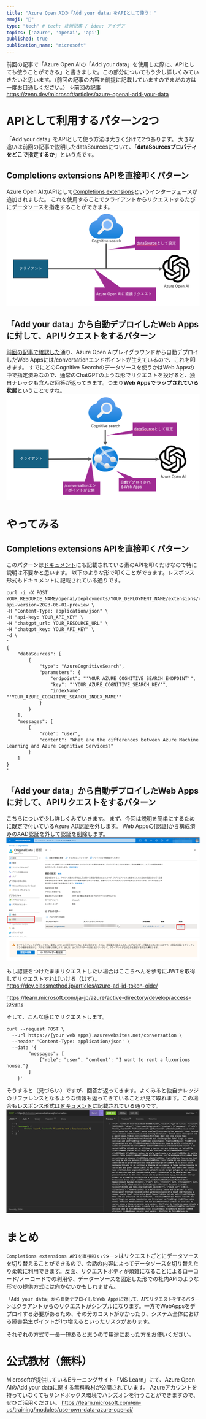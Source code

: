 ```yaml
---
title: "Azure Open AIの「Add your data」をAPIとして使う！"
emoji: "🔖"
type: "tech" # tech: 技術記事 / idea: アイデア
topics: ['azure', 'openai', 'api']
published: true
publication_name: "microsoft"
---
```


前回の記事で「Azure Open AIの「Add your data」を使用した際に、APIとしても使うことができる」と書きました。この部分についてもう少し詳しくみていきたいと思います。（前回の記事の内容を前提に記載していますのでまだの方は一度お目通しください。）
↓前回の記事
https://zenn.dev/microsoft/articles/azure-openai-add-your-data

# APIとして利用するパターン2つ
「Add your data」をAPIとして使う方法は大きく分けて2つあります。
大きな違いは前回の記事で説明したdataSourcesについて、「**dataSourcesプロパティをどこで指定するか**」という点です。

## Completions extensions APIを直接叩くパターン
Azure Open AIのAPIとして[Completions extensions](https://learn.microsoft.com/en-us/azure/cognitive-services/openai/reference#completions-extensions)というインターフェースが追加されました。
これを使用することでクライアントからリクエストするたびにデータソースを指定することができます。
![](/images/azure-openai-add-your-data-api/2.png)


## 「Add your data」から自動デプロイしたWeb Appsに対して、APIリクエストをするパターン
[前回の記事で確認した](https://zenn.dev/microsoft/articles/azure-openai-add-your-data#web-api%E3%82%82%E6%8F%90%E4%BE%9B)通り、Azure Open AIプレイグラウンドから自動デプロイしたWeb Appsには/conversationエンドポイントが生えているので、これを叩きます。
すでにどのCognitive Searchのデータソースを使うかはWeb Appsの中で指定済みなので、通常のChatGPTのような形でリクエストを投げると、独自ナレッジも含んだ回答が返ってきます。つまり**Web Appsでラップされている状態**ということですね。
![](/images/azure-openai-add-your-data-api/1.png)


# やってみる
## Completions extensions APIを直接叩くパターン
このパターンは[ドキュメント](https://learn.microsoft.com/en-us/azure/cognitive-services/openai/reference#completions-extensions)にも記載されている素のAPIを叩くだけなので特に説明は不要かと思います。
以下のような形で叩くことができます。レスポンス形式もドキュメントに記載されている通りです。
```
curl -i -X POST YOUR_RESOURCE_NAME/openai/deployments/YOUR_DEPLOYMENT_NAME/extensions/chat/completions?api-version=2023-06-01-preview \
-H "Content-Type: application/json" \
-H "api-key: YOUR_API_KEY" \
-H "chatgpt_url: YOUR_RESOURCE_URL" \
-H "chatgpt_key: YOUR_API_KEY" \
-d \
'
{
    "dataSources": [
        {
            "type": "AzureCognitiveSearch",
            "parameters": {
                "endpoint": "'YOUR_AZURE_COGNITIVE_SEARCH_ENDPOINT'",
                "key": "'YOUR_AZURE_COGNITIVE_SEARCH_KEY'",
                "indexName": "'YOUR_AZURE_COGNITIVE_SEARCH_INDEX_NAME'"
            }
        }
    ],
    "messages": [
        {
            "role": "user",
            "content": "What are the differences between Azure Machine Learning and Azure Cognitive Services?"
        }
    ]
}
'
```


## 「Add your data」から自動デプロイしたWeb Appsに対して、APIリクエストをするパターン
こちらについて少し詳しくみていきます。
まず、今回は説明を簡単にするために既定で付いているAzure AD認証を外します。
Web Appsの[認証]から構成済みのAAD認証を外して認証を削除します。
![](/images/azure-openai-add-your-data-api/3.png)
![](/images/azure-openai-add-your-data-api/4.png)


もし認証をつけたままリクエストしたい場合はここらへんを参考にJWTを取得してリクエストすればいける（はず）。
https://dev.classmethod.jp/articles/azure-ad-id-token-oidc/

https://learn.microsoft.com/ja-jp/azure/active-directory/develop/access-tokens


そして、こんな感じでリクエストします。
```
curl --request POST \
  --url https://{your web apps}.azurewebsites.net/conversation \
  --header 'Content-Type: application/json' \
  --data '{
        "messages": [
            {"role": "user", "content": "I want to rent a luxurious house."}
        ]
    }'
```

そうすると（見づらい）ですが、回答が返ってきます。よくみると独自ナレッジのリファレンスとなるような情報も返ってきていることが見て取れます。この場合もレスポンス形式は[ドキュメント](https://learn.microsoft.com/en-us/azure/cognitive-services/openai/reference#example-response-3)に記載されている通りです。
![](/images/azure-openai-add-your-data-api/5.png)


# まとめ
`Completions extensions APIを直接叩くパターン`はリクエストごとにデータソースを切り替えることができるので、会話の内容によってデータソースを切り替えたり柔軟に利用できます。反面、リクエストボディが煩雑になることによるローコード/ノーコードでの利用や、データーソースを固定した形での社内APIのような形での提供方式には向かないかもしれません。

`「Add your data」から自動デプロイしたWeb Appsに対して、APIリクエストをするパターン`はクラアントからのリクエストがシンプルになります。一方でWebAppsをデプロイする必要があるため、その分のコストがかかったり、システム全体における障害発生ポイントが1つ増えるといったリスクがあります。

それぞれの方式で一長一短あると思うので用途にあった方をお使いください。

# 公式教材（無料）
Microsoftが提供しているEラーニングサイト「MS Learn」にて、Azure Open AIのAdd your dataに関する無料教材が公開されています。
Azureアカウントを持っていなくてもサンドボックス環境でハンズオンを行うことができますので、ぜひご活用ください。
https://learn.microsoft.com/en-us/training/modules/use-own-data-azure-openai/